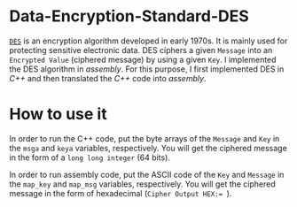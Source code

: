 Data-Encryption-Standard-DES
=============================
[`DES`](http://en.wikipedia.org/wiki/Data_Encryption_Standard) is an encryption algorithm developed in early 1970s. It is mainly used for protecting sensitive electronic data. DES ciphers a given `Message` into an `Encrypted Value` (ciphered message) by using a given `Key`.
 I implemented the DES algorithm in *assembly*. For this purpose, I first implemented DES in *C++* and then translated the *C++* code into *assembly*.

# How to use it

In order to run the C++ code, put the byte arrays of the `Message` and `Key` in the `msga` and `keya` variables, respectively. You will get the ciphered message in the form of a `long long integer` (64 bits). 

In order to run assembly code, put the ASCII code of the `Key` and `Message` in the `map_key` and `map_msg` variables, respectively. You will get the ciphered message in the form of hexadecimal (`Cipher Output HEX:= `). 



